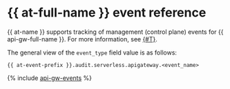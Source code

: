 # {{ at-full-name }} event reference

{{ at-name }} supports tracking of management (control plane) events for {{ api-gw-full-name }}. For more information, see [{#T}](../audit-trails/concepts/format.md).

The general view of the `event_type` field value is as follows:

```text
{{ at-event-prefix }}.audit.serverless.apigateway.<event_name>
```

{% include [api-gw-events](../_includes/audit-trails/events/api-gw-events.md) %}